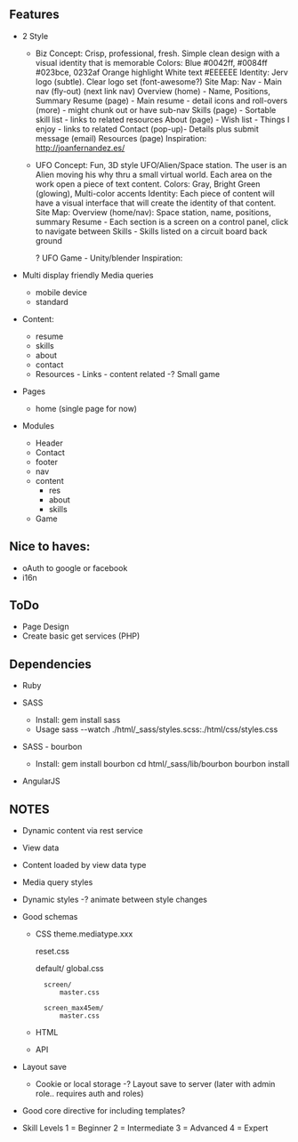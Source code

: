 Features
--------

- 2 Style
    - Biz
        Concept: Crisp, professional, fresh.  Simple clean design with a visual identity that is memorable
        Colors: 
            Blue #0042ff, #0084ff #023bce, 0232af
            Orange highlight
            White text #EEEEEE
        Identity: Jerv logo (subtle).  Clear logo set (font-awesome?)
        Site Map:
            Nav - Main nav (fly-out) (next link nav)
            Overview (home) - Name, Positions, Summary
            Resume (page) - Main resume - detail icons and roll-overs (more) - might chunk out or have sub-nav
            Skills (page) - Sortable skill list - links to related resources
            About (page) - Wish list - Things I enjoy - links to related
            Contact (pop-up)- Details plus submit message (email)
            Resources (page)
        Inspiration:
            http://joanfernandez.es/

    - UFO
        Concept: Fun, 3D style UFO/Alien/Space station.
            The user is an Alien moving his why thru a small virtual world.
            Each area on the work open a piece of text content.
        Colors: Gray, Bright Green (glowing), Multi-color accents
        Identity: Each piece of content will have a visual interface that will create the identity of that content.
        Site Map:
            Overview (home/nav): Space station, name, positions, summary
            Resume - Each section is a screen on a control panel, click to navigate between
            Skills - Skills listed on a circuit board back ground

        ? UFO Game - Unity/blender
        Inspiration:


- Multi display friendly Media queries
    - mobile device
    - standard

- Content:
    - resume
    - skills
    - about
    - contact
    - Resources - Links - content related
    -? Small game

- Pages
    - home (single page for now)
- Modules
    - Header
    - Contact
    - footer
    - nav
    - content
        - res
        - about
        - skills
    - Game

Nice to haves:
--------------

- oAuth to google or facebook
- i16n

ToDo
----
- Page Design
- Create basic get services (PHP)

Dependencies
------------

- Ruby

- SASS
    - Install:
        gem install sass
    - Usage
        sass --watch ./html/_sass/styles.scss:./html/css/styles.css

- SASS - bourbon
    - Install:
        gem install bourbon
        cd html/_sass/lib/bourbon
        bourbon install

- AngularJS



NOTES
-----

- Dynamic content via rest service

- View data

- Content loaded by view data type

- Media query styles

- Dynamic styles
    -? animate between style changes

- Good schemas
    - CSS
        theme.mediatype.xxx

        reset.css

        default/
            global.css

            screen/
                master.css

            screen_max45em/
                master.css

    - HTML
    - API

- Layout save
    - Cookie or local storage
    -? Layout save to server (later with admin role.. requires auth and roles)

- Good core directive for including templates?

- Skill Levels
    1 = Beginner 
    2 = Intermediate
    3 = Advanced
    4 = Expert




